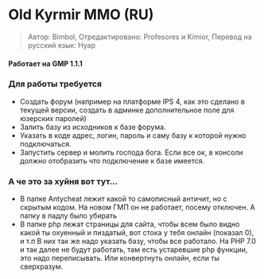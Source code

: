 # Old Kyrmir MMO (RU)
 
> Автор: Bimbol, Отредактировано: Profesores и Kimior, Перевод на русский язык: Нуар


#### Работает на GMP 1.1.1

### Для работы требуется
* Создать форум (например на платформе IPS 4, как это сделано в текущей версии, создать в админке дополнительное поле для юзерских паролей)
* Залить базу из исходников к базе форума.
* Указать в коде адрес, логин, пароль и саму базу к которой нужно подключаться.
* Запустить сервер и молить господа бога. Если все ок, в консоли должно отобразить что подключение к базе имеется.

### А че это за хуйня вот тут...
* В папке Antycheat лежит какой то самописный античит, но с скрытым кодом. На новом ГМП он не работает, посему отключен. А папку в падлу было убирать
* В папке php лежат страницы для сайта, чтобы всем было видно какой ты охуенный и пиздатый, вот стока у тебя онлайн (показал 0), и т.п В них так же надо указать базу, чтобы все работало. На PHP 7.0 и так далее не будут работать, там есть устаревшие php функции, это надо переписывать. Или конвертнуть онлайн, если ты сверхразум.
